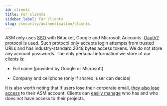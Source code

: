 ```yaml
---
id: clients
title: For clients
sidebar_label: For clients
slug: /security/authentication/clients
---
```


ASM only uses
[SSO](https://en.wikipedia.org/wiki/Single_sign-on)
with Bitucket, Google and Microsoft Accounts.
[Oauth2](https://oauth.net/2/) protocol is used.
Such protocol only accepts login attempts from trusted URLs
and has industry-standard 2048 bytes access tokens.
We do not store any account passwords.
The only personal information we store of our clients is:

- Full name (provided by Google or Microsoft)

- Company and cellphone (only if shared, user can decide)

It is also worth noting
that if users lose their corporate email,
[they also lose access](/criteria/authorization/114)
to their ASM account.
Clients can [easily manage](/criteria/authorization/034)
who has and who does not have
access to their projects.
